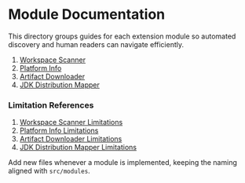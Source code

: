 # Module Documentation

This directory groups guides for each extension module so automated discovery and human readers can navigate efficiently.

1. [Workspace Scanner](./scanner-pom.md)
2. [Platform Info](./platform-info.md)
3. [Artifact Downloader](./downloader.md)
4. [JDK Distribution Mapper](../architecture/jdk-mapper.md)

### Limitation References

1. [Workspace Scanner Limitations](./scanner-pom-limitations.md)
2. [Platform Info Limitations](./platform-info-limitations.md)
3. [Artifact Downloader Limitations](./downloader-limitations.md)
4. [JDK Distribution Mapper Limitations](./jdk-mapper-limitations.md)

Add new files whenever a module is implemented, keeping the naming aligned with `src/modules`.
